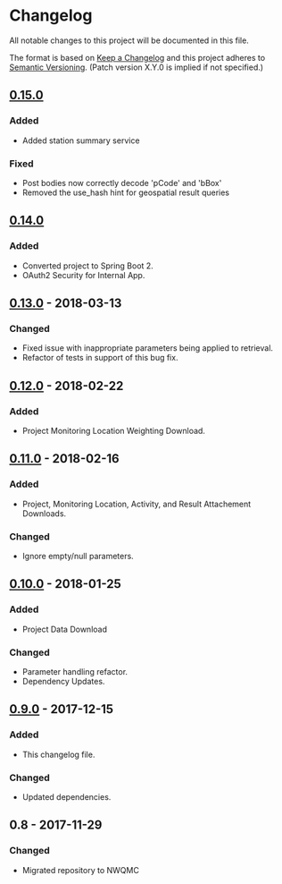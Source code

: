 # Changelog
All notable changes to this project will be documented in this file.

The format is based on [Keep a Changelog](http://keepachangelog.com/en/1.0.0/)
and this project adheres to [Semantic Versioning](http://semver.org/spec/v2.0.0.html). (Patch version X.Y.0 is implied if not specified.)

## [0.15.0]
### Added
- Added station summary service

### Fixed
- Post bodies now correctly decode 'pCode' and 'bBox'
- Removed the use_hash hint for geospatial result queries


## [0.14.0]
### Added
- Converted project to Spring Boot 2.
- OAuth2 Security for Internal App.

## [0.13.0] - 2018-03-13
### Changed
- Fixed issue with inappropriate parameters being applied to retrieval.
- Refactor of tests in support of this bug fix.

## [0.12.0] - 2018-02-22
### Added
- Project Monitoring Location Weighting Download.

## [0.11.0] - 2018-02-16
### Added
- Project, Monitoring Location, Activity, and Result Attachement Downloads.
### Changed
- Ignore empty/null parameters.

## [0.10.0] - 2018-01-25
### Added
- Project Data Download
### Changed
- Parameter handling refactor.
- Dependency Updates.

## [0.9.0] - 2017-12-15
### Added
- This changelog file.

### Changed
- Updated dependencies.

## 0.8 - 2017-11-29
### Changed
- Migrated repository to NWQMC

[Unreleased]: https://github.com/NWQMC/WQP-WQX-Services/compare/wqp-0.15.0...master
[0.15.0]: https://github.com/NWQMC/WQP-WQX-Services/compare/wqp-0.14.0...wqp-0.15.0
[0.14.0]: https://github.com/NWQMC/WQP-WQX-Services/compare/wqp-0.13.0...wqp-0.14.0
[0.13.0]: https://github.com/NWQMC/WQP-WQX-Services/compare/wqp-0.12.0...wqp-0.13.0
[0.12.0]: https://github.com/NWQMC/WQP-WQX-Services/compare/wqp-0.11.0...wqp-0.12.0
[0.11.0]: https://github.com/NWQMC/WQP-WQX-Services/compare/wqp-0.10.0...wqp-0.11.0
[0.10.0]: https://github.com/NWQMC/WQP-WQX-Services/compare/wqp-0.9.0...wqp-0.10.0
[0.9.0]: https://github.com/NWQMC/WQP-WQX-Services/compare/wqp-0.8...wqp-0.9.0
